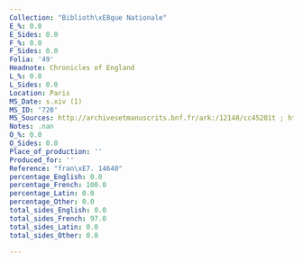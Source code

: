 ```yaml
---
Collection: "Biblioth\xE8que Nationale"
E_%: 0.0
E_Sides: 0.0
F_%: 0.0
F_Sides: 0.0
Folia: '49'
Headnote: Chronicles of England
L_%: 0.0
L_Sides: 0.0
Location: Paris
MS_Date: s.xiv (1)
MS_ID: '720'
MS_Sources: http://archivesetmanuscrits.bnf.fr/ark:/12148/cc45201t ; http://www.europeana.eu/portal/en/record/9200365/BibliographicResource_2000081596029.html
Notes: .nan
O_%: 0.0
O_Sides: 0.0
Place_of_production: ''
Produced_for: ''
Reference: "fran\xE7. 14640"
percentage_English: 0.0
percentage_French: 100.0
percentage_Latin: 0.0
percentage_Other: 0.0
total_sides_English: 0.0
total_sides_French: 97.0
total_sides_Latin: 0.0
total_sides_Other: 0.0

---
```

